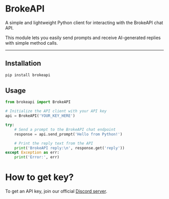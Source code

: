 # BrokeAPI

A simple and lightweight Python client for interacting with the BrokeAPI chat API.

This module lets you easily send prompts and receive AI-generated replies with simple method calls.

---

## Installation

```bash
pip install brokeapi
```

## Usage
```py
from brokeapi import BrokeAPI

# Initialize the API client with your API key
api = BrokeAPI('YOUR_KEY_HERE')

try:
    # Send a prompt to the BrokeAPI chat endpoint
    response = api.send_prompt('Hello from Python!')

    # Print the reply text from the API
    print('BrokeAPI reply:\n', response.get('reply'))
except Exception as err:
    print('Error:', err)
```

# How to get key?
To get an API key, join our official [Discord server]([text](https://discord.gg/ez3sgB8TRj)).
